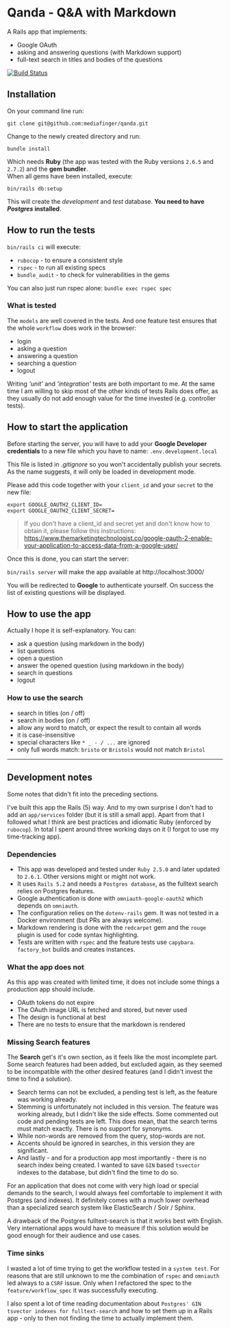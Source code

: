 # Qanda - Q&A with Markdown

A Rails app that implements:

* Google OAuth
* asking and answering questions (with Markdown support)
* full-text search in titles and bodies of the questions

[![Build Status](https://travis-ci.com/mediafinger/qanda.svg?branch=master)](https://travis-ci.com/mediafinger/qanda)

## Installation

On your command line run:

`git clone git@github.com:mediafinger/qanda.git`

Change to the newly created directory and run:

`bundle install`

Which needs **Ruby** (the app was tested with the Ruby versions `2.6.5` and `2.7.2`) and the **gem bundler**.  
When all gems have been installed, execute:

`bin/rails db:setup`

This will create the _development_ and _test_ database. **You need to have _Postgres_ installed**.

## How to run the tests

`bin/rails ci` will execute:

* `rubocop` - to ensure a consistent style
* `rspec` - to run all existing specs
* `bundle_audit` - to check for vulnerabilities in the gems

You can also just run rspec alone: `bundle exec rspec spec`

### What is tested

The `models` are well covered in the tests. And one feature test ensures that the whole `workflow` does work in the browser:

* login
* asking a question
* answering a question
* searching a question
* logout

Writing _'unit'_ and _'integration'_ tests are both important to me. At the same time I am willing to skip most of the other kinds of tests Rails does offer, as they usually do not add enough value for the time invested (e.g. controller tests).

## How to start the application

Before starting the server, you will have to add your **Google Developer credentials** to a new file which you have to name: `.env.development.local`

This file is listed in _.gitignore_ so you won't accidentally publish your secrets. As the name suggests, it will only be loaded in development mode.

Please add this code together with your `client_id` and your `secret` to the new file:

```shell
export GOOGLE_OAUTH2_CLIENT_ID=
export GOOGLE_OAUTH2_CLIENT_SECRET=
```

> If you don't have a client_id and secret yet and don't know how to obtain it, please follow this instructions:  
 https://www.themarketingtechnologist.co/google-oauth-2-enable-your-application-to-access-data-from-a-google-user/

Once this is done, you can start the server:

`bin/rails server` will make the app available at http://localhost:3000/

You will be redirected to **Google** to authenticate yourself. On success the list of existing questions will be displayed.

## How to use the app

Actually I hope it is self-explanatory. You can:

* ask a question (using markdown in the body)
* list questions
* open a question
* answer the opened question (using markdown in the body)
* search in questions
* logout

### How to use the search

* search in titles (on / off)
* search in bodies (on / off)
* allow any word to match, or expect the result to contain all words
* it is case-insensitive
* special characters like `* _ - / ...` are ignored
* only full words match: `bristo` or `Bristols` would not match `Bristol`

---

## Development notes

Some notes that didn't fit into the preceding sections.

I've built this app the Rails (5) way. And to my own surprise I don't had to add an `app/services` folder (but it is still a small app). Apart from that I followed what I think are best practices and idiomatic Ruby (enforced by `rubocop`). In total I spent around three working days on it (I forgot to use my time-tracking app).

### Dependencies

* This app was developed and tested under `Ruby 2.5.0` and later updated to `2.6.1`. Other versions might or might not work.
* It uses `Rails 5.2` and needs a `Postgres database`, as the fulltext search relies on Postgres features.
* Google authentication is done with `omniauth-google-oauth2` which depends on `omniauth`.
* The configuration relies on the `dotenv-rails` gem. It was not tested in a Docker environment (but PRs are always welcome).
* Markdown rendering is done with the `redcarpet` gem and the `rouge` plugin is used for code syntax highlighting.
* Tests are written with `rspec` and the feature tests use `capybara`. `factory_bot` builds and creates instances.

### What the app does not

As this app was created with limited time, it does not include some things a production app should include.

* OAuth tokens do not expire
* The OAuth image URL is fetched and stored, but never used
* The design is functional at best
* There are no tests to ensure that the markdown is rendered

### Missing Search features

The **Search** get's it's own section, as it feels like the most incomplete part. Some search features had been added, but excluded again, as they seemed to be incompatible with the other desired features (and I didn't invest the time to find a solution).

* Search terms can not be excluded, a pending test is left, as the feature was working already.
* Stemming is unfortunately not included in this version. The feature was working already, but I didn't like the side effects. Some commented out code and pending tests are left. This does mean, that the search terms must match exactly. There is no support for synonyms.
* While non-words are removed from the query, stop-words are not.
* Accents should be ignored in searches, in this version they are significant.
* And lastly - and for a production app most importantly - there is no search index being created. I wanted to save `GIN` based `tsvector` indexes to the database, but didn't find the time to do so.

For an application that does not come with very high load or special demands to the search, I would always feel comfortable to implement it with Postgres (and indexes). It definitely comes with a much lower overhead than a specialized search system like ElasticSearch / Solr / Sphinx.

A drawback of the Postgres fulltext-search is that it works best with English. Very international apps would have to measure if this solution would be good enough for their audience and use cases.

### Time sinks

I wasted a lot of time trying to get the workflow tested in a `system test`. For reasons that are still unknown to me the combination of `rspec` and `omniauth` led always to a `CSRF` issue. Only when I refactored the spec to the `feature/workflow_spec` it was successfully executing.

I also spent a lot of time reading documentation about `Postgres' GIN tsvector indexes for fulltext-search` and how to set them up in a Rails app - only to then not finding the time to actually implement them.
